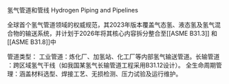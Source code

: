 氢气管道和管线
Hydrogen Piping and Pipelines

全球首个氢气管道领域的权威规范，其2023年版本覆盖气态氢、液态氢及氢气混合物的输送系统，并计划于2026年将其核心内容拆分整合至[[ASME B31.3]] 和[[ASME B31.8]]中

管道类型​​：
​​工业管道​​：炼化厂、加氢站、化工厂等内部氢气输送管道。
​​长输管道​​：跨区域氢气干线（如我国某氢气长输管道工程采用B31.12设计）。
​​
全生命周期管理​​：涵盖材料选型、焊接工艺、无损检测、压力试验及运行维护。